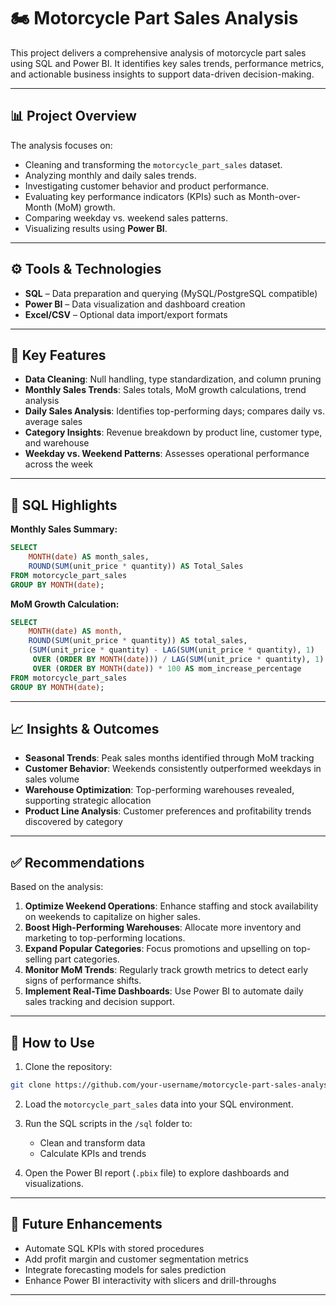 
# 🏍️ Motorcycle Part Sales Analysis

This project delivers a comprehensive analysis of motorcycle part sales using SQL and Power BI. It identifies key sales trends, performance metrics, and actionable business insights to support data-driven decision-making.

---

## 📊 Project Overview

The analysis focuses on:

* Cleaning and transforming the `motorcycle_part_sales` dataset.
* Analyzing monthly and daily sales trends.
* Investigating customer behavior and product performance.
* Evaluating key performance indicators (KPIs) such as Month-over-Month (MoM) growth.
* Comparing weekday vs. weekend sales patterns.
* Visualizing results using **Power BI**.

---

## ⚙️ Tools & Technologies

* **SQL** – Data preparation and querying (MySQL/PostgreSQL compatible)
* **Power BI** – Data visualization and dashboard creation
* **Excel/CSV** – Optional data import/export formats

---

## 🔧 Key Features

* **Data Cleaning**: Null handling, type standardization, and column pruning
* **Monthly Sales Trends**: Sales totals, MoM growth calculations, trend analysis
* **Daily Sales Analysis**: Identifies top-performing days; compares daily vs. average sales
* **Category Insights**: Revenue breakdown by product line, customer type, and warehouse
* **Weekday vs. Weekend Patterns**: Assesses operational performance across the week

---

## 📌 SQL Highlights

**Monthly Sales Summary:**

```sql
SELECT  
    MONTH(date) AS month_sales,  
    ROUND(SUM(unit_price * quantity)) AS Total_Sales  
FROM motorcycle_part_sales  
GROUP BY MONTH(date);
```

**MoM Growth Calculation:**

```sql
SELECT  
    MONTH(date) AS month,  
    ROUND(SUM(unit_price * quantity)) AS total_sales,  
    (SUM(unit_price * quantity) - LAG(SUM(unit_price * quantity), 1)  
     OVER (ORDER BY MONTH(date))) / LAG(SUM(unit_price * quantity), 1)  
     OVER (ORDER BY MONTH(date)) * 100 AS mom_increase_percentage  
FROM motorcycle_part_sales  
GROUP BY MONTH(date);
```

---

## 📈 Insights & Outcomes

* **Seasonal Trends**: Peak sales months identified through MoM tracking
* **Customer Behavior**: Weekends consistently outperformed weekdays in sales volume
* **Warehouse Optimization**: Top-performing warehouses revealed, supporting strategic allocation
* **Product Line Analysis**: Customer preferences and profitability trends discovered by category

---

## ✅ Recommendations

Based on the analysis:

1. **Optimize Weekend Operations**: Enhance staffing and stock availability on weekends to capitalize on higher sales.
2. **Boost High-Performing Warehouses**: Allocate more inventory and marketing to top-performing locations.
3. **Expand Popular Categories**: Focus promotions and upselling on top-selling part categories.
4. **Monitor MoM Trends**: Regularly track growth metrics to detect early signs of performance shifts.
5. **Implement Real-Time Dashboards**: Use Power BI to automate daily sales tracking and decision support.

---

## 🧪 How to Use

1. Clone the repository:

```bash
git clone https://github.com/your-username/motorcycle-part-sales-analysis.git
```

2. Load the `motorcycle_part_sales` data into your SQL environment.
3. Run the SQL scripts in the `/sql` folder to:

   * Clean and transform data
   * Calculate KPIs and trends
4. Open the Power BI report (`.pbix` file) to explore dashboards and visualizations.

---

## 🚀 Future Enhancements

* Automate SQL KPIs with stored procedures
* Add profit margin and customer segmentation metrics
* Integrate forecasting models for sales prediction
* Enhance Power BI interactivity with slicers and drill-throughs

---

